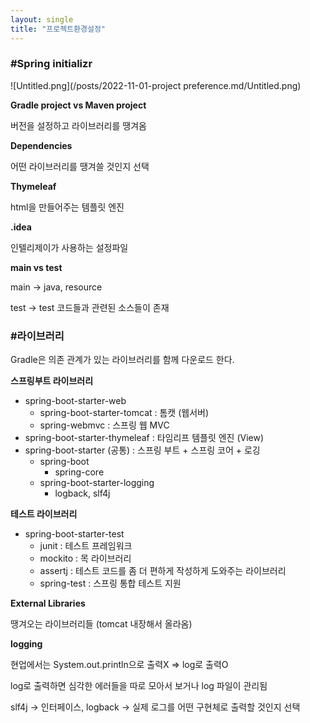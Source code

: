 ```yaml
---
layout: single
title: "프로젝트환경설정"
---
```



### #Spring initializr

![Untitled.png](/posts/2022-11-01-project preference.md/Untitled.png)


**Gradle project vs Maven project**

버전을 설정하고 라이브러리를 땡겨옴


**Dependencies**

어떤 라이브러리를 땡겨쓸 것인지 선택

**Thymeleaf**


html을 만들어주는 템플릿 엔진

**.idea**

인텔리제이가 사용하는 설정파일


**main vs test**

main → java, resource

test → test 코드들과 관련된 소스들이 존재


### #라이브러리

Gradle은 의존 관계가 있는 라이브러리를 함께 다운로드 한다.


**스프링부트 라이브러리**

- spring-boot-starter-web
    - spring-boot-starter-tomcat : 톰캣 (웹서버)
    - spring-webmvc : 스프링 웹 MVC
- spring-boot-starter-thymeleaf : 타임리프 템플릿 엔진 (View)
- spring-boot-starter (공통) : 스프링 부트 + 스프링 코어 + 로깅
    - spring-boot
        - spring-core
    - spring-boot-starter-logging
        - logback, slf4j
        
        
**테스트 라이브러리**

- spring-boot-starter-test
    - junit : 테스트 프레임워크
    - mockito : 목 라이브러리
    - assertj : 테스트 코드를 좀 더 편하게 작성하게 도와주는 라이브러리
    - spring-test : 스프링 통합 테스트 지원
    

**External Libraries**

땡겨오는 라이브러리들 (tomcat 내장해서 올라옴)


**logging**

현업에서는 System.out.println으로 출력X ⇒ log로 출력O

log로 출력하면 심각한 에러들을 따로 모아서 보거나 log 파일이 관리됨

slf4j → 인터페이스, logback → 실제 로그를 어떤 구현체로 출력할 것인지 선택
